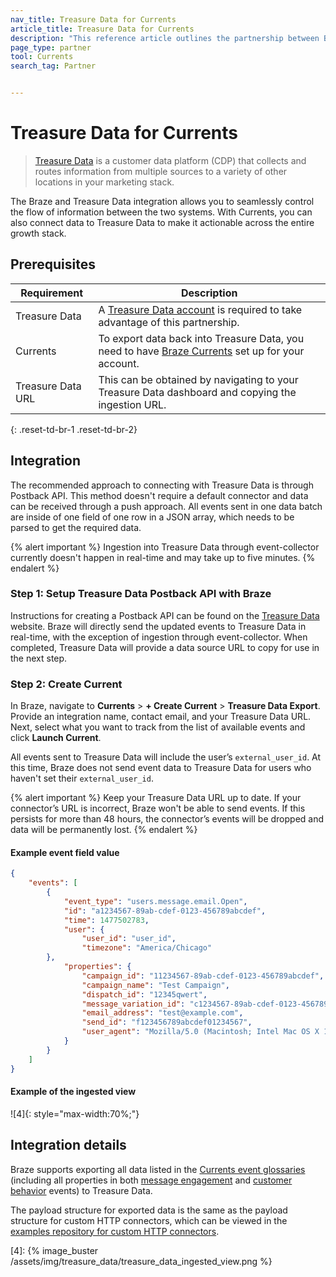```yaml
---
nav_title: Treasure Data for Currents
article_title: Treasure Data for Currents
description: "This reference article outlines the partnership between Braze Currents and Treasure Data, an enterprise customer data platform that allows you to write job results directly to Braze."
page_type: partner
tool: Currents
search_tag: Partner


---
```



# Treasure Data for Currents


> [Treasure Data][1] is a customer data platform (CDP) that collects and routes information from multiple sources to a variety of other locations in your marketing stack.

The Braze and Treasure Data integration allows you to seamlessly control the flow of information between the two systems. With Currents, you can also connect data to Treasure Data to make it actionable across the entire growth stack.


## Prerequisites


| Requirement | Description |
| ----------- | ----------- |
| Treasure Data | A [Treasure Data account][0] is required to take advantage of this partnership. |
| Currents | To export data back into Treasure Data, you need to have [Braze Currents][2] set up for your account. |
| Treasure Data URL | This can be obtained by navigating to your Treasure Data dashboard and copying the ingestion URL.|
{: .reset-td-br-1 .reset-td-br-2}


## Integration


The recommended approach to connecting with Treasure Data is through Postback API. This method doesn't require a default connector and data can be received through a push approach. All events sent in one data batch are inside of one field of one row in a JSON array, which needs to be parsed to get the required data.


{% alert important %}
Ingestion into Treasure Data through event-collector currently doesn't happen in real-time and may take up to five minutes.
{% endalert %}


### Step 1: Setup Treasure Data Postback API with Braze


Instructions for creating a Postback API can be found on the [Treasure Data][3] website. Braze will directly send the updated events to Treasure Data in real-time, with the exception of ingestion through event-collector. When completed, Treasure Data will provide a data source URL to copy for use in the next step.


### Step 2: Create Current


In Braze, navigate to **Currents** > **+ Create Current** > **Treasure Data Export**. Provide an integration name, contact email, and your Treasure Data URL. Next, select what you want to track from the list of available events and click **Launch Current**.


All events sent to Treasure Data will include the user’s `external_user_id`. At this time, Braze does not send event data to Treasure Data for users who haven't set their `external_user_id`.


{% alert important %}
Keep your Treasure Data URL up to date. If your connector’s URL is incorrect, Braze won't be able to send events. If this persists for more than 48 hours, the connector’s events will be dropped and data will be permanently lost.
{% endalert %}


#### Example event field value
```json
{
    "events": [
        {
            "event_type": "users.message.email.Open",
            "id": "a1234567-89ab-cdef-0123-456789abcdef",
            "time": 1477502783,
            "user": {
                "user_id": "user_id",
                "timezone": "America/Chicago"
        },
            "properties": {
                "campaign_id": "11234567-89ab-cdef-0123-456789abcdef",
                "campaign_name": "Test Campaign",
                "dispatch_id": "12345qwert",
                "message_variation_id": "c1234567-89ab-cdef-0123-456789abcdef",
                "email_address": "test@example.com",
                "send_id": "f123456789abcdef01234567",
                "user_agent": "Mozilla/5.0 (Macintosh; Intel Mac OS X 10_13_5) AppleWebKit/537.36 (KHTML, like Gecko) Chrome/67.0.3396.99 Safari/537.36"
            }
        }
    ]
}
```

#### Example of the ingested view

![4]{: style="max-width:70%;"}

## Integration details


Braze supports exporting all data listed in the [Currents event glossaries]({{site.baseurl}}/user_guide/data_and_analytics/braze_currents) (including all properties in both [message engagement]({{site.baseurl}}/user_guide/data_and_analytics/braze_currents/event_glossary/message_engagement_events/) and [customer behavior]({{site.baseurl}}/user_guide/data_and_analytics/braze_currents/event_glossary/customer_behavior_events/) events) to Treasure Data.

The payload structure for exported data is the same as the payload structure for custom HTTP connectors, which can be viewed in the [examples repository for custom HTTP connectors](https://github.com/Appboy/currents-examples/tree/master/sample-data/Custom%20HTTP/users/behaviors).


[0]: https://console.treasuredata.com/users/sign_in
[1]: https://www.treasuredata.com/
[2]: {{site.baseurl}}/user_guide/data_and_analytics/braze_currents/#access-currents
[3]: https://docs.treasuredata.com/display/public/PD/Postback+API
[4]: {% image_buster /assets/img/treasure_data/treasure_data_ingested_view.png %}